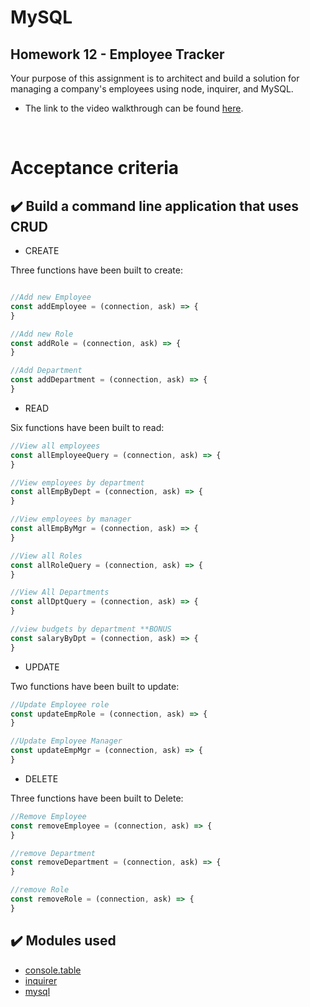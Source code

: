 # MySQL
## Homework 12 - Employee Tracker

Your purpose of this assignment is to architect and build a solution for managing a company's employees using node, inquirer, and MySQL. 

* The link to the video walkthrough can be found [here](https://drive.google.com/file/d/1kCtkYR-rUycLjsSIPzwt0AOcCtmRiMM4/view).

<br />

# Acceptance criteria
## :heavy_check_mark: Build a command line application that uses CRUD 

 * CREATE

 Three functions have been built to create:

 ```javascript

 //Add new Employee
const addEmployee = (connection, ask) => {
}

//Add new Role
const addRole = (connection, ask) => {
}

//Add Department
const addDepartment = (connection, ask) => {
}
```

* READ

Six functions have been built to read:

```javascript
//View all employees
const allEmployeeQuery = (connection, ask) => {
}

//View employees by department
const allEmpByDept = (connection, ask) => {
}

//View employees by manager
const allEmpByMgr = (connection, ask) => {
}

//View all Roles
const allRoleQuery = (connection, ask) => {
}

//View All Departments
const allDptQuery = (connection, ask) => {
}

//view budgets by department **BONUS
const salaryByDpt = (connection, ask) => {
}
```

* UPDATE

Two functions have been built to update:

```javascript
//Update Employee role
const updateEmpRole = (connection, ask) => {
}

//Update Employee Manager
const updateEmpMgr = (connection, ask) => {
}
```

* DELETE

Three functions have been built to Delete:

```javascript
//Remove Employee
const removeEmployee = (connection, ask) => {
}

//remove Department
const removeDepartment = (connection, ask) => {
}

//remove Role
const removeRole = (connection, ask) => {
}
```

## :heavy_check_mark: Modules used

* [console.table](https://www.npmjs.com/package/console.table)
* [inquirer](https://www.npmjs.com/package/inquirer)
* [mysql](https://www.npmjs.com/package/mysql)




